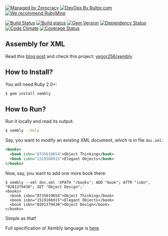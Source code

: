 [![Managed by Zerocracy](http://www.zerocracy.com/badge.svg)](http://www.zerocracy.com)
[![DevOps By Rultor.com](http://www.rultor.com/b/yegor256/xembly-gem)](http://www.rultor.com/p/yegor256/xembly-gem)
[![We recommend RubyMine](https://www.elegantobjects.org/rubymine.svg)](https://www.jetbrains.com/ruby/)

[![Build Status](https://travis-ci.org/yegor256/xembly-gem.svg)](https://travis-ci.org/yegor256/xembly-gem)
[![Build status](https://ci.appveyor.com/api/projects/status/8e5dsjjemymfg510?svg=true)](https://ci.appveyor.com/project/yegor256/xembly-gem)
[![Gem Version](https://badge.fury.io/rb/xembly.svg)](http://badge.fury.io/rb/xembly)
[![Dependency Status](https://gemnasium.com/yegor256/xembly-gem.svg)](https://gemnasium.com/yegor256/xembly-gem)
[![Code Climate](http://img.shields.io/codeclimate/github/yegor256/xembly-gem.svg)](https://codeclimate.com/github/yegor256/xembly-gem)
[![Coverage Status](https://img.shields.io/coveralls/yegor256/xembly-gem.svg)](https://coveralls.io/r/yegor256/xembly-gem)

## Assembly for XML

Read this [blog post](http://www.yegor256.com/2014/04/09/xembly-intro.html)
and check this project: [yegor256/xembly](https://github.com/yegor256/xembly)

## How to Install?

You will need Ruby 2.0+:

```bash
$ gem install xembly
```

## How to Run?

Run it locally and read its output:

```bash
$ xembly --help
```

Say, you want to modify an existing XML document, which is
in file `doc.xml`:

```xml
<books>
  <book isbn="0735619654">Object Thinking</book>
  <book isbn="1519166915">Elegant Objects</book>
</books>
```

Now, say, you want to add one more book there:

```
$ xembly --xml doc.xml 'XPATH "/books"; ADD "book"; ATTR "isbn", "0201379430"; SET "Object Design";'
<books>
  <book isbn="0735619654">Object Thinking</book>
  <book isbn="1519166915">Elegant Objects</book>
  <book isbn="0201379430">Object Design</book>
</books>
```

Simple as that!

Full specification of Xembly language is
[here](https://github.com/yegor256/xembly).
